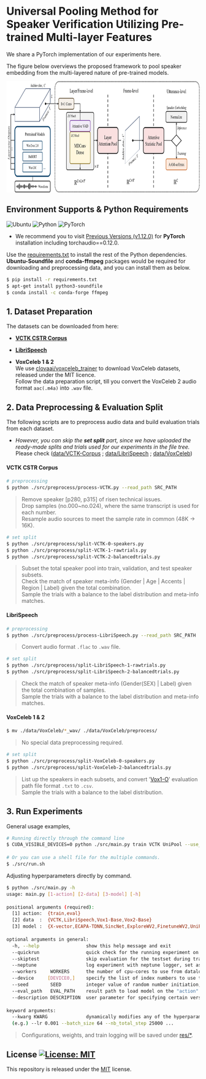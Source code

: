 # Universal Pooling Method for Speaker Verification Utilizing Pre-trained Multi-layer Features
We share a PyTorch implementation of our experiments here.

The figure below overviews the proposed framework to pool speaker embedding from the multi-layered nature of pre-trained models.
<p align="center">
<img src="/img/Fig-Overall_framework_v0.png" width="900" height="290">
</p>

## Environment Supports & Python Requirements
![Ubuntu](https://img.shields.io/badge/Ubuntu-18.04+-E95420?style=for-the-badge&logo=ubuntu&logoColor=E95420)
![Python](https://img.shields.io/badge/Python-3.8.8-3670A0?style=for-the-badge&logo=python&logoColor=ffdd54)
![PyTorch](https://img.shields.io/badge/PyTorch-1.12.0-%23EE4C2C?style=for-the-badge&logo=PyTorch&logoColor=%23EE4C2C)   
* We recommend you to visit [Previous Versions (v1.12.0)](https://pytorch.org/get-started/previous-versions/#v1120) for **PyTorch** installation including torchaudio==0.12.0.

Use the [requirements.txt](/requirements.txt) to install the rest of the Python dependencies.   
**Ubuntu-Soundfile** and **conda-ffmpeg** packages would be required for downloading and preprocessing data, and you can install them as below.

```bash
$ pip install -r requirements.txt
$ apt-get install python3-soundfile
$ conda install -c conda-forge ffmpeg
```

## 1. Dataset Preparation

The datasets can be downloaded from here:

* [**VCTK CSTR Corpus**](https://doi.org/10.7488/ds/2645)

* [**LibriSpeech**](https://www.openslr.org/12)

* **VoxCeleb 1 & 2**  
  We use [clovaai/voxceleb_trainer](https://github.com/clovaai/voxceleb_trainer) to download VoxCeleb datasets, released under the MIT licence.  
  Follow the data preparation script, till you convert the VoxCeleb 2 audio format ```aac(.m4a)``` into ```.wav``` file.


## 2. Data Preprocessing & Evaluation Split
The following scripts are to preprocess audio data and build evaluation trials from each dataset.
* _However, you can skip the **set split** part, since we have uploaded the ready-made splits and trials used for our experiments in the file tree._  
  Please check ([data/VCTK-Corpus](data/VCTK-Corpus/preprocess) ; [data/LibriSpeech](data/LibriSpeech/preprocess) ; [data/VoxCeleb](data/VoxCeleb/preprocess))

#### VCTK CSTR Corpus  
```bash
# preprocessing
$ python ./src/preprocess/process-VCTK.py --read_path SRC_PATH
```
>Remove speaker [p280, p315] of risen technical issues.  
>Drop samples (no.000~no.024), where the same transcript is used for each number.  
>Resample audio sources to meet the sample rate in common (48K &rarr; 16K).

```bash
# set split
$ python ./src/preprocess/split-VCTK-0-speakers.py
$ python ./src/preprocess/split-VCTK-1-rawtrials.py
$ python ./src/preprocess/split-VCTK-2-balancedtrials.py
```
>Subset the total speaker pool into train, validation, and test speaker subsets.  
>Check the match of speaker meta-info (Gender | Age | Accents | Region | Label) given the total combination.  
>Sample the trials with a balance to the label distribution and meta-info matches.

#### LibriSpeech
```bash
# preprocessing
$ python ./src/preprocess/process-LibriSpeech.py --read_path SRC_PATH
```
>Convert audio format ```.flac``` to ```.wav``` file.

```bash
# set split
$ python ./src/preprocess/split-LibriSpeech-1-rawtrials.py
$ python ./src/preprocess/split-LibriSpeech-2-balancedtrials.py
```
>Check the match of speaker meta-info (Gender(SEX) | Label) given the total combination of samples.  
>Sample the trials with a balance to the label distribution and meta-info matches.

#### VoxCeleb 1 & 2  
```bash
$ mv ./data/VoxCeleb/*_wav/ ./data/VoxCeleb/preprocess/
```
>No special data preprocessing required.

```bash
# set split
$ python ./src/preprocess/split-VoxCeleb-0-speakers.py
$ python ./src/preprocess/split-VoxCeleb-2-balancedtrials.py
```
>List up the speakers in each subsets, and convert '[Vox1-O](https://www.robots.ox.ac.uk/~vgg/data/voxceleb/vox1.html)' evaluation path file format ```.txt``` to ```.csv```.  
>Sample the trials with a balance to the label distribution.

## 3. Run Experiments
General usage examples,
```bash
# Running directly through the command line
$ CUDA_VISIBLE_DEVICES=0 python ./src/main.py train VCTK UniPool --use_pretrain --frz_pretrain --batch_size 128 --seed 9973 --backbone_cfg facebook/wav2vec2-base --nb_total_step 10000 --nb_steps_eval 1000;

# Or you can use a shell file for the multiple commands.
$ ./src/run.sh
```

Adjusting hyperparameters directly by command.
```bash
$ python ./src/main.py -h
usage: main.py [1-action] [2-data] [3-model] [-h]

positional arguments (required):
  [1] action:  {train,eval}
  [2] data  :  {VCTK,LibriSpeech,Vox1-Base,Vox2-Base}
  [3] model :  {X-vector,ECAPA-TDNN,SincNet,ExploreWV2,FinetuneWV2,UniPool}

optional arguments in general:
  -h, --help                 show this help message and exit
  --quickrun                 quick check for the running experiment on the modification, set as True if given
  --skiptest                 skip evaluation for the testset during training, set as True if given
  --neptune                  log experiment with neptune logger, set as True if given
  --workers     WORKERS      the number of cpu-cores to use from dataloader (per each device), defaults to: 4
  --device     [DEVICE0,]    specify the list of index numbers to use the cuda devices, defaults to: [0]
  --seed        SEED         integer value of random number initiation, defaults to: 42
  --eval_path   EVAL_PATH    result path to load model on the "action" given as {eval}, defaults to: None
  --description DESCRIPTION  user parameter for specifying certain version, Defaults to "Untitled".

keyword arguments:
  --kwarg KWARG              dynamically modifies any of the hyperparameters declared in ../configs/.../...*.yaml or ./benchmarks/...*.yaml
  (e.g.) --lr 0.001 --batch_size 64 --nb_total_step 25000 ...
```
>Configurations, weights, and train logging will be saved under [res/*](/res).

## License [![License: MIT](https://img.shields.io/badge/License-MIT-yellow.svg)](https://opensource.org/licenses/MIT)
This repository is released under the [MIT](https://choosealicense.com/licenses/mit/) license.
